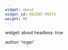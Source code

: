 ```yaml
---
widget: about
widget_id: RECENT-POSTS
weight: 80
---
```

widget: about
headless: true  

author: 'roger'

